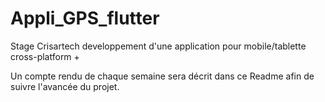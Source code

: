 # Appli_GPS_flutter
Stage Crisartech developpement d'une application pour mobile/tablette cross-platform +

Un compte rendu de chaque semaine sera décrit dans ce Readme afin de suivre l'avancée du projet.

